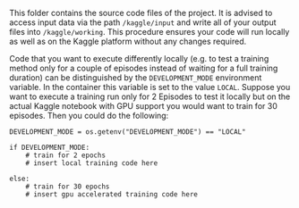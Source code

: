This folder contains the source code files of the project. It is advised to access input data via the path ```/kaggle/input``` and write all of your output files into ```/kaggle/working```.
This procedure ensures your code will run locally as well as on the Kaggle platform without any changes required.

Code that you want to execute differently locally (e.g. to test a training method only for a couple of episodes instead of waiting for a full training duration) can be distinguished by the ```DEVELOPMENT_MODE``` environment variable. In the container this variable is set to the value ```LOCAL```. 
Suppose you want to execute a training run only for 2 Episodes to test it locally but on the actual Kaggle notebook with GPU support you would want to train for 30 episodes. Then you could do the following:
```
DEVELOPMENT_MODE = os.getenv("DEVELOPMENT_MODE") == "LOCAL"

if DEVELOPMENT_MODE:
    # train for 2 epochs
    # insert local training code here

else:
    # train for 30 epochs
    # insert gpu accelerated training code here
```